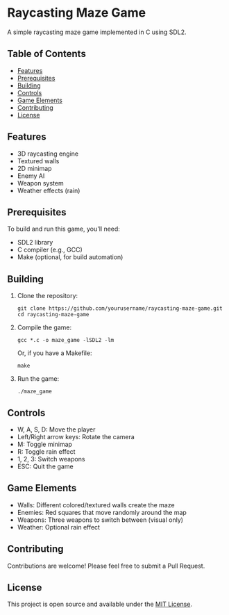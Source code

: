 # Raycasting Maze Game

A simple raycasting maze game implemented in C using SDL2.

## Table of Contents

- [Features](#features)
- [Prerequisites](#prerequisites)
- [Building](#building)
- [Controls](#controls)
- [Game Elements](#game-elements)
- [Contributing](#contributing)
- [License](#license)

## Features

- 3D raycasting engine
- Textured walls
- 2D minimap
- Enemy AI
- Weapon system
- Weather effects (rain)

## Prerequisites

To build and run this game, you'll need:

- SDL2 library
- C compiler (e.g., GCC)
- Make (optional, for build automation)

## Building

1. Clone the repository:
   ```
   git clone https://github.com/yourusername/raycasting-maze-game.git
   cd raycasting-maze-game
   ```

2. Compile the game:
   ```
   gcc *.c -o maze_game -lSDL2 -lm
   ```

   Or, if you have a Makefile:
   ```
   make
   ```

3. Run the game:
   ```
   ./maze_game
   ```

## Controls

- W, A, S, D: Move the player
- Left/Right arrow keys: Rotate the camera
- M: Toggle minimap
- R: Toggle rain effect
- 1, 2, 3: Switch weapons
- ESC: Quit the game

## Game Elements

- Walls: Different colored/textured walls create the maze
- Enemies: Red squares that move randomly around the map
- Weapons: Three weapons to switch between (visual only)
- Weather: Optional rain effect

## Contributing

Contributions are welcome! Please feel free to submit a Pull Request.

## License

This project is open source and available under the [MIT License](LICENSE).

